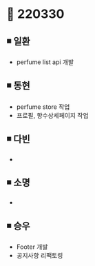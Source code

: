 # 📌 220330

## ◾ 일환

- perfume list api 개발



## ◾ 동현

- perfume store 작업
- 프로필, 향수상세페이지 작업



## ◾ 다빈

- 




## ◾ 소명

- 



## ◾ 승우

- Footer 개발
- 공지사항 리팩토링
